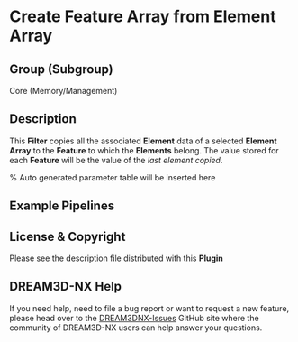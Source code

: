 # Create Feature Array from Element Array

## Group (Subgroup)

Core (Memory/Management)

## Description

This **Filter** copies all the associated **Element** data of a selected **Element Array** to the **Feature** to which the **Elements** belong. The value stored for each **Feature** will be the value of the *last element copied*.

% Auto generated parameter table will be inserted here

## Example Pipelines

## License & Copyright

Please see the description file distributed with this **Plugin**

## DREAM3D-NX Help

If you need help, need to file a bug report or want to request a new feature, please head over to the [DREAM3DNX-Issues](https://github.com/BlueQuartzSoftware/DREAM3DNX-Issues/discussions) GitHub site where the community of DREAM3D-NX users can help answer your questions.
